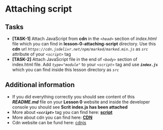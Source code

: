 # Attaching script

## Tasks

- **[TASK-1]** Attach JavaScript from **cdn** in the *`<head>`* section of *index.html* file which you can find in **lesson-0-attaching-script** directory. Use this **cdn** url *`https://cdn.jsdelivr.net/npm/marked/marked.min.js`* as *`src`* attribute of your *`<script>`* tag
- **[TASK-2]** Attach JavaScript file in the end of *`<body>`* section of index.html file. Add *`type="module"`* to your *`<script>`* tag and use ***`index.js`*** which you can find inside this lesson directory as *`src`*

## Additional information

- If you did everything correctly you should see content of this ***README.md*** file on your **Lesson 0** website and inside the developer console you should see **Scrit index.js has been attached**
- More about ***`<script>`*** tag you can find here: **[script](https://developer.mozilla.org/en-US/docs/Web/HTML/Element/script)**
- More about cdn you can find here: **[CDN](https://developer.mozilla.org/en-US/docs/Glossary/CDN)**
- Cdn website can be fund here: [cdnjs](https://cdnjs.com/)